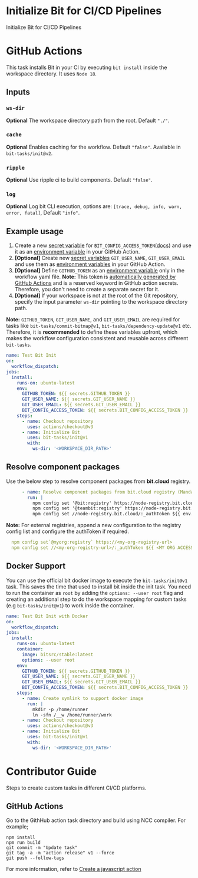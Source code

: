 # Initialize Bit for CI/CD Pipelines
Initialize Bit for CI/CD Pipelines

# GitHub Actions

This task installs Bit in your CI by executing `bit install` inside the workspace directory. It uses `Node 18`.

## Inputs

### `ws-dir`

**Optional** The workspace directory path from the root. Default `"./"`.

### `cache`

**Optional** Enables caching for the workflow. Default `"false"`. Available in `bit-tasks/init@v2`.

### `ripple`

**Optional** Use ripple ci to build components. Default `"false"`.

### `log`

**Optional** Log bit CLI execution, options are: `[trace, debug, info, warn, error, fatal]`, Default `"info"`.

## Example usage

1. Create a new [secret variable](https://docs.github.com/en/actions/security-guides/encrypted-secrets) for `BIT_CONFIG_ACCESS_TOKEN`([docs](https://bit.dev/reference/ci/github-actions#generating-an-access-token)) and use it as an [environment variable](https://docs.github.com/en/actions/learn-github-actions/variables) in your GitHub Action.
2. **[Optional]** Create new [secret variables](https://docs.github.com/en/actions/security-guides/encrypted-secrets) `GIT_USER_NAME`, `GIT_USER_EMAIL` and use them as [environment variables](https://docs.github.com/en/actions/learn-github-actions/variables) in your GitHub Action.
3. **[Optional]** Define `GITHUB_TOKEN` as an [environment variable](https://docs.github.com/en/actions/learn-github-actions/variables) only in the workflow yaml file. **Note:** This token is [automatically generated by GitHub Actions](https://docs.github.com/en/actions/security-guides/automatic-token-authentication) and is a reserved keyword in GitHub action secrets. Therefore, you don't need to create a separate secret for it.
4. **[Optional]** If your workspace is not at the root of the Git repository, specify the input parameter `ws-dir` pointing to the workspace directory path.

**Note:** `GITHUB_TOKEN`, `GIT_USER_NAME`, and `GIT_USER_EMAIL` are required for tasks like `bit-tasks/commit-bitmap@v1`, `bit-tasks/dependency-update@v1` etc. Therefore, it is **recommended** to define these variables upfront, which makes the workflow configuration consistent and reusable across different `bit-tasks`.

```yaml
name: Test Bit Init
on:
  workflow_dispatch:
jobs:
  install:
    runs-on: ubuntu-latest
    env:
      GITHUB_TOKEN: ${{ secrets.GITHUB_TOKEN }}
      GIT_USER_NAME: ${{ secrets.GIT_USER_NAME }}
      GIT_USER_EMAIL: ${{ secrets.GIT_USER_EMAIL }}
      BIT_CONFIG_ACCESS_TOKEN: ${{ secrets.BIT_CONFIG_ACCESS_TOKEN }}
    steps:
      - name: Checkout repository
        uses: actions/checkout@v3
      - name: Initialize Bit
        uses: bit-tasks/init@v1
        with:
          ws-dir: '<WORKSPACE_DIR_PATH>'
```

## Resolve component packages 

Use the below step to resolve component packages from **bit.cloud** registry.
```yaml
      - name: Resolve component packages from bit.cloud registry (Mandatory for component installation using package managers other than Bit)
        run: |
          npm config set '@bit:registry' https://node-registry.bit.cloud
          npm config set '@teambit:registry' https://node-registry.bit.cloud
          npm config set //node-registry.bit.cloud/:_authToken ${{ env.BIT_CONFIG_ACCESS_TOKEN }}
```

**Note:** For external registries, append a new configuration to the registry config list and configure the authToken if required.

```yaml
  npm config set`@myorg:registry` https://<my-org-registry-url>
  npm config set //<my-org-registry-url>/:_authToken ${{ <MY ORG ACCESS TOKEN> }}
```

## Docker Support
You can use the official bit docker image to execute the `bit-tasks/init@v1` task. This saves the time that used to install bit inside the init task.
You need to run the container as `root` by adding the `options: --user root` flag and creating an additional step to do the workspace mapping for custom tasks (e.g `bit-tasks/init@v1`) to work inside the container.

```yaml
name: Test Bit Init with Docker
on:
  workflow_dispatch:
jobs:
  install:
    runs-on: ubuntu-latest
    container:
      image: bitsrc/stable:latest
      options: --user root
    env:
      GITHUB_TOKEN: ${{ secrets.GITHUB_TOKEN }}
      GIT_USER_NAME: ${{ secrets.GIT_USER_NAME }}
      GIT_USER_EMAIL: ${{ secrets.GIT_USER_EMAIL }}
      BIT_CONFIG_ACCESS_TOKEN: ${{ secrets.BIT_CONFIG_ACCESS_TOKEN }}
    steps:
      - name: Create symlink to support docker image
        run: |
          mkdir -p /home/runner
          ln -sfn /__w /home/runner/work
      - name: Checkout repository
        uses: actions/checkout@v3
      - name: Initialize Bit
        uses: bit-tasks/init@v1
        with:
          ws-dir: '<WORKSPACE_DIR_PATH>'
```

# Contributor Guide

Steps to create custom tasks in different CI/CD platforms.

## GitHub Actions

Go to the GithHub action task directory and build using NCC compiler. For example;

```
npm install
npm run build
git commit -m "Update task"
git tag -a -m "action release" v1 --force
git push --follow-tags
```

For more information, refer to [Create a javascript action](https://docs.github.com/en/actions/creating-actions/creating-a-javascript-action)
